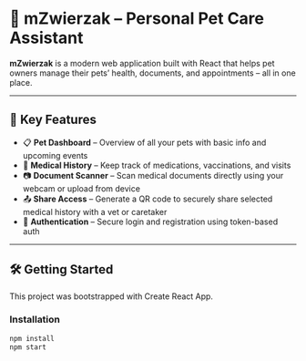 # 🐾 mZwierzak – Personal Pet Care Assistant

**mZwierzak** is a modern web application built with React that helps pet owners manage their pets’ health, documents, and appointments – all in one place.

---

## 🚀 Key Features

- 📋 **Pet Dashboard** – Overview of all your pets with basic info and upcoming events
- 📂 **Medical History** – Keep track of medications, vaccinations, and visits
- 📷 **Document Scanner** – Scan medical documents directly using your webcam or upload from device
- 📤 **Share Access** – Generate a QR code to securely share selected medical history with a vet or caretaker
- 🔐 **Authentication** – Secure login and registration using token-based auth

---

## 🛠️ Getting Started

This project was bootstrapped with Create React App.

### Installation

```bash
npm install
npm start
